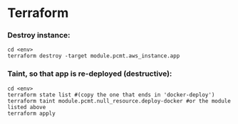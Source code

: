 # Terraform

### Destroy instance: 

```
cd <env>
terraform destroy -target module.pcmt.aws_instance.app
```

### Taint, so that app is re-deployed (destructive):

```
cd <env>
terraform state list #(copy the one that ends in 'docker-deploy')
terraform taint module.pcmt.null_resource.deploy-docker #or the module listed above
terraform apply
```
